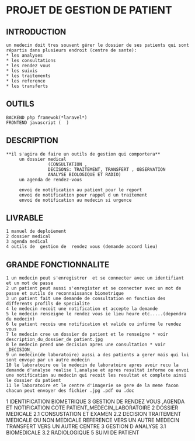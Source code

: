 # PROJET DE GESTION DE PATIENT


## INTRODUCTION
	un medecin doit tres souvent gérer le dossier de ses patients qui sont répartis dans plusieurs endroit (centre de sante): 
	* les analyses
	* les consultations
	* les rendez vous
	* les suivis
	* les traitements
	* les reference
	* les transferts


## OUTILS
	BACKEND php framewok(*laravel*)
	FRONTEND javascript (  )







## DESCRIPTION
	**il s'agira de faire un outils de gestion qui comportera**
	     un dossier medical 
	     			(CONSULTATION , 
	     			DECISONS: TRAITEMENT, TRANSFERT , OBSERVATION
	     			ANALYSE BIOLOGIQUE ET RADIO)
	     un agenda de rendez-vous

	     envoi de notification au patient pour le report
	     envoi de notification pour rappel d un traitement
	     envoi de notification au medecin si urgence 



## LIVRABLE 
	1 manuel de deploiement
	2 dossier medical 
	3 agenda medical
	4 outils de  gestion de  rendez vous (demande accord lieu)

	
## GRANDE FONCTIONNALITE
 	1 un medecin peut s'enregistrer  et se connecter avec un identifiant et un mot de passe 
 	2 un patient peut aussi s'enregister et se connecter avec un mot de passe et outils de reconnaissance biometrique
 	3 un patient fait une demande de consultation en fonction des differents profils de specialite
 	4 le medecin recoit une notification et accepte la demande 
 	5 le medecin renseigne le rendez vous ie lieu heure etc.....(dependra du medecin)
 	6 le patient recois une notification et valide ou infirme le rendez vous
 	7 le medecin cree un dossier de patient et le renseigne * voir description_du_dossier_de patient.jpg
	8 le medecin prend une decision apres une consultation * voir _DECISION_
	9 un medecin(de laboratoire) aussi a des patients a gerer mais qui lui sont envoye par un autre medecin
	10 le laboratoire ou le medecin de laboratoire apres avoir recu la demande d'analyse realise l,analyse et apres resultat informe ou envoi une notification au medecin qui recoit les resultat et complete ainsi le dossier du patient
	11 le laboratoire et le centre d'imagerie se gere de la meme facon chacun peut envoyer des fichier .jpg .pdf ou .doc
 



1 IDENTIFICATION BIOMETRIQUE
3 GESTION DE RENDEZ VOUS ,AGENDA  ET NOTIFICATION COTE PATIENT_MEDECIN_LABORATOIRE
2 DOSSIER MEDICALE
	2.1 CONSUSTATION ET EXAMEN
	2.2 DECISION
		TRAITEMENT MEDICALE OU NON MEDICALE 
		REFERENCE VERS UN AUTRE MEDECIN
		TRANSFERT VERS UN AUTRE CENTRE
3 GESTION D ANALYSE
	3.1 BIOMEDICALE
	3.2 RADIOLOGIQUE
5 SUIVI DE PATIENT
	
		

